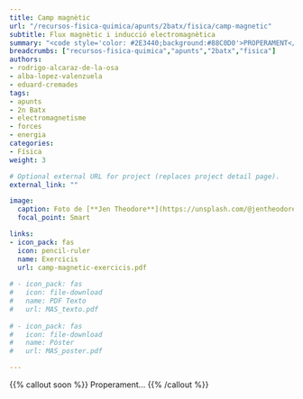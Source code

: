 ```yaml
---
title: Camp magnètic
url: "/recursos-fisica-quimica/apunts/2batx/fisica/camp-magnetic"
subtitle: Flux magnètic i inducció electromagnètica
summary: "<code style='color: #2E3440;background:#88C0D0'>PROPERAMENT</code> <br> Camp magnètic. Flux magnètic. Inducció electromagnètica."
breadcrumbs: ["recursos-fisica-quimica","apunts","2batx","fisica"]
authors:
- rodrigo-alcaraz-de-la-osa
- alba-lopez-valenzuela
- eduard-cremades
tags:
- apunts
- 2n Batx
- electromagnetisme
- forces
- energia
categories:
- Física
weight: 3

# Optional external URL for project (replaces project detail page).
external_link: ""

image:
  caption: Foto de [**Jen Theodore**](https://unsplash.com/@jentheodore) en [Unsplash](https://unsplash.com)
  focal_point: Smart

links:
- icon_pack: fas
  icon: pencil-ruler
  name: Exercicis
  url: camp-magnetic-exercicis.pdf
  
# - icon_pack: fas
#   icon: file-download
#   name: PDF Texto
#   url: MAS_texto.pdf
  
# - icon_pack: fas
#   icon: file-download
#   name: Póster
#   url: MAS_poster.pdf

---
```


{{% callout soon %}}
Properament...
{{% /callout %}}
